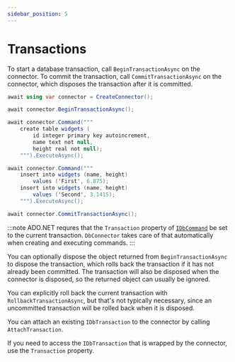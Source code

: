 ```yaml
---
sidebar_position: 5
---
```


# Transactions

To start a database transaction, call `BeginTransactionAsync` on the connector. To commit the transaction, call `CommitTransactionAsync` on the connector, which disposes the transaction after it is committed.

```csharp
await using var connector = CreateConnector();

await connector.BeginTransactionAsync();

await connector.Command("""
    create table widgets (
        id integer primary key autoincrement,
        name text not null,
        height real not null);
    """).ExecuteAsync();

await connector.Command("""
    insert into widgets (name, height)
        values ('First', 6.875);
    insert into widgets (name, height)
        values ('Second', 3.1415);
    """).ExecuteAsync();

await connector.CommitTransactionAsync();
```

:::note
ADO.NET requres that the `Transaction` property of [`IDbCommand`](https://docs.microsoft.com/dotnet/api/system.data.idbcommand) be set to the current transaction. `DbConnector` takes care of that automatically when creating and executing commands.
:::

You can optionally dispose the object returned from `BeginTransactionAsync` to dispose the transaction, which rolls back the transaction if it has not already been committed. The transaction will also be disposed when the connector is disposed, so the returned object can usually be ignored.

You can explicitly roll back the current transaction with `RollbackTransactionAsync`, but that's not typically necessary, since an uncommitted transaction will be rolled back when it is disposed.

You can attach an existing `IDbTransaction` to the connector by calling `AttachTransaction`.

If you need to access the `IDbTransaction` that is wrapped by the connector, use the `Transaction` property.
